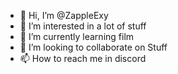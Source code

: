 - 👋 Hi, I’m @ZappleExy
- 👀 I’m interested in a lot of stuff
- 🌱 I’m currently learning film
- 💞️ I’m looking to collaborate on Stuff
- 📫 How to reach me in discord

<!---
ZappleExy/ZappleExy is a ✨ special ✨ repository because its `README.md` (this file) appears on your GitHub profile.
You can click the Preview link to take a look at your changes.
--->
